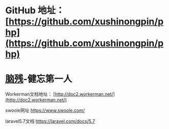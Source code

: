# GitHub 地址： [https://github.com/xushinongpin/php](https://github.com/xushinongpin/php)

# [**脑残**](https://legacy.gitbook.com/book/xushinongpinseo/php/details)**-健忘第一人**

Workerman文档地址：  [http://doc2.workerman.net/](http://doc2.workerman.net/)

swoole网址  https://www.swoole.com/

laravel5.7文档  https://laravel.com/docs/5.7

